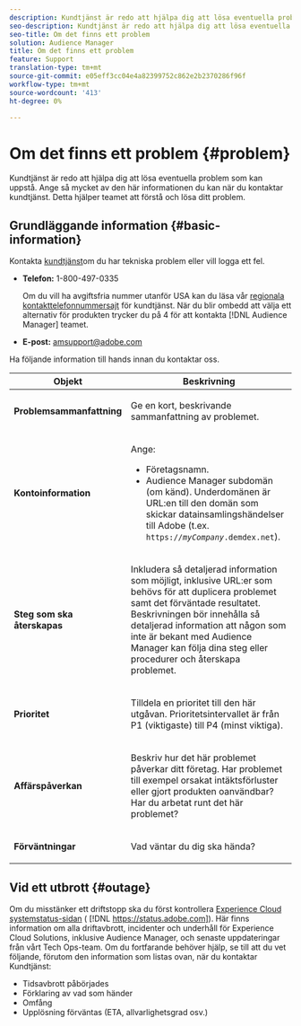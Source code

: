 ```yaml
---
description: Kundtjänst är redo att hjälpa dig att lösa eventuella problem som kan uppstå. Ange så mycket av den här informationen du kan när du kontaktar kundtjänst. Detta hjälper teamet att förstå och lösa ditt problem.
seo-description: Kundtjänst är redo att hjälpa dig att lösa eventuella problem som kan uppstå. Ange så mycket av den här informationen du kan när du kontaktar kundtjänst. Detta hjälper teamet att förstå och lösa ditt problem.
seo-title: Om det finns ett problem
solution: Audience Manager
title: Om det finns ett problem
feature: Support
translation-type: tm+mt
source-git-commit: e05eff3cc04e4a82399752c862e2b2370286f96f
workflow-type: tm+mt
source-wordcount: '413'
ht-degree: 0%

---
```



# Om det finns ett problem {#problem}

Kundtjänst är redo att hjälpa dig att lösa eventuella problem som kan uppstå. Ange så mycket av den här informationen du kan när du kontaktar kundtjänst. Detta hjälper teamet att förstå och lösa ditt problem.

## Grundläggande information {#basic-information}

<!-- 

r_problem.xml

 -->

Kontakta [kundtjänst](https://helpx.adobe.com/marketing-cloud/contact-support.html)om du har tekniska problem eller vill logga ett fel.

* **Telefon:** 1-800-497-0335

   Om du vill ha avgiftsfria nummer utanför USA kan du läsa vår [regionala kontakttelefonnummersajt](https://helpx.adobe.com/contact/dma-external/DMACustomeCareRegionalPhoneNumbers.html) för kundtjänst. När du blir ombedd att välja ett alternativ för produkten trycker du på 4 för att kontakta [!DNL Audience Manager] teamet.

* **E-post:** amsupport@adobe.com

Ha följande information till hands innan du kontaktar oss.

<table id="table_28E76031E2804265B1A48AB2659F68F0"> 
 <thead> 
  <tr> 
   <th colname="col1" class="entry"> Objekt </th> 
   <th colname="col2" class="entry"> Beskrivning </th> 
  </tr>
 </thead>
 <tbody> 
  <tr> 
   <td colname="col1"> <p><b>Problemsammanfattning</b> </p> </td> 
   <td colname="col2"> <p>Ge en kort, beskrivande sammanfattning av problemet. </p> </td> 
  </tr> 
  <tr> 
   <td colname="col1"> <p><b>Kontoinformation</b> </p> </td> 
   <td colname="col2"> <p>Ange: </p> <p> 
     <ul id="ul_6ACF6EF2165C4041A891FF36D78BBA63"> 
      <li id="li_86573CAAE8454BE6BDF44F9A8281FF95">Företagsnamn. </li> 
      <li id="li_8259BB738BA84A13982A8E84BCF56B2A"><span class="keyword"> Audience Manager</span> subdomän (om känd). Underdomänen är URL:en till den domän som skickar datainsamlingshändelser till <span class="keyword"> Adobe</span> (t.ex. <code>https://<i>myCompany</i>.demdex.net</code>). </li> 
     </ul> </p> </td> 
  </tr> 
  <tr> 
   <td colname="col1"> <p><b>Steg som ska återskapas</b> </p> </td> 
   <td colname="col2"> <p>Inkludera så detaljerad information som möjligt, inklusive URL:er som behövs för att duplicera problemet samt det förväntade resultatet. Beskrivningen bör innehålla så detaljerad information att någon som inte är bekant med <span class="keyword"> Audience Manager</span> kan följa dina steg eller procedurer och återskapa problemet. </p> </td> 
  </tr> 
  <tr> 
   <td colname="col1"> <p><b>Prioritet</b> </p> </td> 
   <td colname="col2"> <p>Tilldela en prioritet till den här utgåvan. Prioritetsintervallet är från P1 (viktigaste) till P4 (minst viktiga). </p> </td> 
  </tr> 
  <tr> 
   <td colname="col1"> <p><b>Affärspåverkan</b> </p> </td> 
   <td colname="col2"> <p>Beskriv hur det här problemet påverkar ditt företag. Har problemet till exempel orsakat intäktsförluster eller gjort produkten oanvändbar? Har du arbetat runt det här problemet? </p> </td> 
  </tr> 
  <tr> 
   <td colname="col1"> <p><b>Förväntningar</b> </p> </td> 
   <td colname="col2"> <p>Vad väntar du dig ska hända? </p> </td> 
  </tr> 
 </tbody> 
</table>

## Vid ett utbrott {#outage}

Om du misstänker ett driftstopp ska du först kontrollera [Experience Cloud systemstatus-sidan](https://status.adobe.com) ( [!DNL https://status.adobe.com]). Här finns information om alla driftavbrott, incidenter och underhåll för Experience Cloud Solutions, inklusive Audience Manager, och senaste uppdateringar från vårt Tech Ops-team. Om du fortfarande behöver hjälp, se till att du vet följande, förutom den information som listas ovan, när du kontaktar Kundtjänst:

* Tidsavbrott påbörjades
* Förklaring av vad som händer
* Omfång
* Upplösning förväntas (ETA, allvarlighetsgrad osv.)